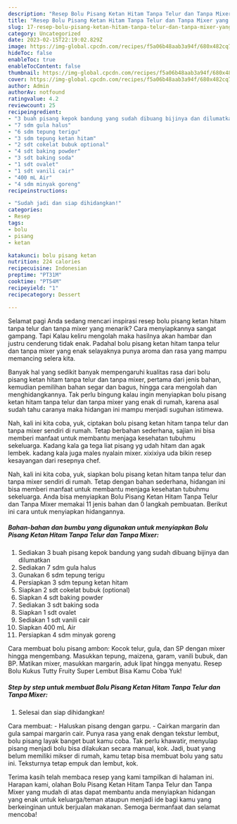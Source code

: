 ```yaml
---
description: "Resep Bolu Pisang Ketan Hitam Tanpa Telur dan Tanpa Mixer yang Bisa Manjain Lidah , Enak Banget"
title: "Resep Bolu Pisang Ketan Hitam Tanpa Telur dan Tanpa Mixer yang Bisa Manjain Lidah , Enak Banget"
slug: 17-resep-bolu-pisang-ketan-hitam-tanpa-telur-dan-tanpa-mixer-yang-bisa-manjain-lidah-enak-banget
category: Uncategorized
date: 2023-02-15T22:19:02.829Z
image: https://img-global.cpcdn.com/recipes/f5a06b48aab3a94f/680x482cq70/bolu-pisang-ketan-hitam-tanpa-telur-dan-tanpa-mixer-foto-resep-utama.jpg
hideToc: false
enableToc: true
enableTocContent: false
thumbnail: https://img-global.cpcdn.com/recipes/f5a06b48aab3a94f/680x482cq70/bolu-pisang-ketan-hitam-tanpa-telur-dan-tanpa-mixer-foto-resep-utama.jpg
cover: https://img-global.cpcdn.com/recipes/f5a06b48aab3a94f/680x482cq70/bolu-pisang-ketan-hitam-tanpa-telur-dan-tanpa-mixer-foto-resep-utama.jpg
author: Admin
authorAv: notfound
ratingvalue: 4.2
reviewcount: 25
recipeingredient:
- "3 buah pisang kepok bandung yang sudah dibuang bijinya dan dilumatkan"
- "7 sdm gula halus"
- "6 sdm tepung terigu"
- "3 sdm tepung ketan hitam"
- "2 sdt cokelat bubuk optional"
- "4 sdt baking powder"
- "3 sdt baking soda"
- "1 sdt ovalet"
- "1 sdt vanili cair"
- "400 mL Air"
- "4 sdm minyak goreng"
recipeinstructions:

- "Sudah jadi dan siap dihidangkan!"
categories:
- Resep
tags:
- bolu
- pisang
- ketan

katakunci: bolu pisang ketan 
nutrition: 224 calories
recipecuisine: Indonesian
preptime: "PT31M"
cooktime: "PT54M"
recipeyield: "1"
recipecategory: Dessert

---
```



Selamat pagi Anda sedang mencari inspirasi resep bolu pisang ketan hitam tanpa telur dan tanpa mixer yang menarik? Cara menyiapkannya sangat gampang. Tapi Kalau keliru mengolah maka hasilnya akan hambar dan justru cenderung tidak enak. Padahal bolu pisang ketan hitam tanpa telur dan tanpa mixer yang enak selayaknya punya aroma dan rasa yang mampu memancing selera kita.


Banyak hal yang sedikit banyak mempengaruhi kualitas rasa dari bolu pisang ketan hitam tanpa telur dan tanpa mixer, pertama dari jenis bahan, kemudian pemilihan bahan segar dan bagus, hingga cara mengolah dan menghidangkannya. Tak perlu bingung kalau ingin menyiapkan bolu pisang ketan hitam tanpa telur dan tanpa mixer yang enak di rumah, karena asal sudah tahu caranya maka hidangan ini mampu menjadi suguhan istimewa.

Nah, kali ini kita coba, yuk, ciptakan bolu pisang ketan hitam tanpa telur dan tanpa mixer sendiri di rumah. Tetap berbahan sederhana, sajian ini bisa memberi manfaat untuk membantu menjaga kesehatan tubuhmu sekeluarga. Kadang kala ga tega liat pisang yg udah hitam dan agak lembek. kadang kala juga males nyalain mixer. xixixiya uda bikin resep kesayangan dari resepnya chef.


Nah, kali ini kita coba, yuk, siapkan bolu pisang ketan hitam tanpa telur dan tanpa mixer sendiri di rumah. Tetap dengan bahan sederhana, hidangan ini bisa memberi manfaat untuk membantu menjaga kesehatan tubuhmu sekeluarga. Anda bisa menyiapkan Bolu Pisang Ketan Hitam Tanpa Telur dan Tanpa Mixer memakai 11 jenis bahan dan 0 langkah pembuatan. Berikut ini cara untuk menyiapkan hidangannya.

<!--inarticleads1-->

##### Bahan-bahan dan bumbu yang digunakan untuk menyiapkan Bolu Pisang Ketan Hitam Tanpa Telur dan Tanpa Mixer:

1. Sediakan 3 buah pisang kepok bandung yang sudah dibuang bijinya dan dilumatkan
1. Sediakan 7 sdm gula halus
1. Gunakan 6 sdm tepung terigu
1. Persiapkan 3 sdm tepung ketan hitam
1. Siapkan 2 sdt cokelat bubuk (optional)
1. Siapkan 4 sdt baking powder
1. Sediakan 3 sdt baking soda
1. Siapkan 1 sdt ovalet
1. Sediakan 1 sdt vanili cair
1. Siapkan 400 mL Air
1. Persiapkan 4 sdm minyak goreng


Cara membuat bolu pisang ambon: Kocok telur, gula, dan SP dengan mixer hingga mengembang. Masukkan tepung, maizena, garam, vanili bubuk, dan BP. Matikan mixer, masukkan margarin, aduk lipat hingga menyatu. Resep Bolu Kukus Tutty Fruity Super Lembut Bisa Kamu Coba Yuk! 

<!--inarticleads2-->

##### Step by step untuk membuat Bolu Pisang Ketan Hitam Tanpa Telur dan Tanpa Mixer:


1. Selesai dan siap dihidangkan!

Cara membuat: - Haluskan pisang dengan garpu. - Cairkan margarin dan gula sampai margarin cair. Punya rasa yang enak dengan tekstur lembut, bolu pisang layak banget buat kamu coba. Tak perlu khawatir, menyulap pisang menjadi bolu bisa dilakukan secara manual, kok. Jadi, buat yang belum memiliki mikser di rumah, kamu tetap bisa membuat bolu yang satu ini. Teksturnya tetap empuk dan lembut, kok. 

Terima kasih telah membaca resep yang kami tampilkan di halaman ini. Harapan kami, olahan Bolu Pisang Ketan Hitam Tanpa Telur dan Tanpa Mixer yang mudah di atas dapat membantu anda menyiapkan hidangan yang enak untuk keluarga/teman ataupun menjadi ide bagi kamu yang berkeinginan untuk berjualan makanan. Semoga bermanfaat dan selamat mencoba!
